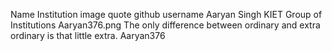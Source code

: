 Name	                                Institution	                               image	                                                 quote	                                                                           github username
Aaryan Singh	KIET Group of Institutions	Aaryan376.png	The only difference between ordinary and extra ordinary is that little extra.	Aaryan376

